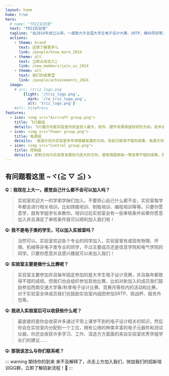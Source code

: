 ```yaml
---
layout: home
home: true
hero:
  # name: "TRIZ实验室"
  text: "TRIZ实验室"
  tagline: "自2014年成立以来，一直致力于全国大学生电子设计大赛、SRTP、横向项目等方面的研究与探索 !"
  actions:
    - theme: brand
      text: 还想了解更多🔍 
      link: /people/know_more_2024
    - theme: alt
      text: 立即点击加入🥳
      link: /new_members/join_us_2024
    - theme: alt
      text: 我们的成果🏆
      link: /people/achievements_2024
  image:
    # src: /triz_logo.png
        {light: '/triz_logo.png',
          dark: '/re_triz_logo.png',
          alt: 'triz_logo.png'}
    #alt: VitePress
features:
  - icon: <img src="Aircraft group.png">
    title: 飞行器组
    details: 飞行器方向是实验室内资金投入最大，软件、硬件资源保留较好的方向。技术水平在四川省高校中名列前茅。在这里你可以了解飞行器的组成结构、飞行原理等基础知识，深入方向内部后你会学到：嵌入式开发，控制算法，感知决策算法，图像处理算法，机器人算法等专业知识。
  - icon: <img src="Power group.png">
    title: 电源组
    details:  电源方向为实验室多年来稳健发展的方向，目前已取得不错的成果。电源方向注重经验的积累与前期的准备，在这里你可以学到电源电路的基本组成，例如：滤波电路、采样电路等；也会了解各种电源种类，例如：DC-DC、DC-AC、AC-DC等等；同时你也会学到PID、PWM等基本控制方法。       
  - icon: <img src="Control group.png">
    title: 控制组
    details: 控制方向为实验室发展较为庞大的方向，曾取得国家级一等奖等不错的成果。控制方向注重控制算法的理解，也注重硬件电路以及机械结构的支持，在这里你可以学到PID算法等控制算法，也能学到电机、舵机等的驱动控制方法，同样你也可以学习控制系统机械结构的设计。 
---
```


<style>

</style>

## 有问题看这里 ~ヾ(≧ ▽ ≦)ゝ 

**Q：我现在上大一，感觉自己什么都不会可以加入吗？**

>实验室欢迎大一的学弟学妹们加入。不要担心自己什么都不会，实验室每学年都会进行相关培训，比如焊接培训、制板培训、编程培训等等。只要你愿意学，就有学姐学长来教你。培训过后实验室会有一些审核条件如果你愿意加入并且满足了审核条件就可以顺利加入我们啦！


**Q: 我不是电子类的学生，可以加入实验室吗？**

>当然可以。实验室欢迎各个专业的同学加入，实验室曾有或现有物理、环境、机械等非电子类专业的同学，不过主要成员还是信息学院和电气学院的同学。只要你愿意并且感兴趣就可以来加入我们！


**Q: 实验室主要是做什么比赛呢？**

>实验室主要参加并且每年固定参加的是大学生电子设计竞赛，并且每年都取得不错的成绩。但我们也会组织参加其他比赛，比如对新加入的成员我们鼓励参加西南交通大学春/秋季电子设计比赛、竞赛月等校内的活动和比赛，对于实验室全体成员我们也鼓励实验室内组团参加SRTP、挑战杯、服务外包等。


**Q: 我进入实验室后可以收获些什么呢？**

>最直接的是你会收获许多通过平常上课学不到的电子设计相关的知识，然后你会在实验室内分配到一个工位，拥有公用的种类丰富的电子元器件和测试仪器，你还会收获许多学习、工作、深造方方面面的来自实验室优秀学姐学长们的建议……


**Q: 那我该怎么与你们联系呢？**

::: warning 期待你的到来
来不及解释了，点击上方加入我们，快加我们的招新培训QQ群，立即了解招新流程！🎉
:::